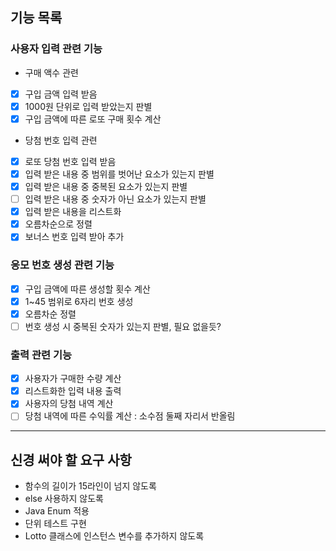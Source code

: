 ## 기능 목록
### 사용자 입력 관련 기능
- 구매 액수 관련
- [x] 구입 금액 입력 받음
- [x] 1000원 단위로 입력 받았는지 판별
- [x] 구입 금액에 따른 로또 구매 횟수 계산
- 당첨 번호 입력 관련
- [x] 로또 당첨 번호 입력 받음
- [x] 입력 받은 내용 중 범위를 벗어난 요소가 있는지 판별
- [x] 입력 받은 내용 중 중복된 요소가 있는지 판별
- [ ] 입력 받은 내용 중 숫자가 아닌 요소가 있는지 판별
- [x] 입력 받은 내용을 리스트화
- [x] 오름차순으로 정렬
- [x] 보너스 번호 입력 받아 추가
### 응모 번호 생성 관련 기능
- [x] 구입 금액에 따른 생성할 횟수 계산
- [x] 1~45 범위로 6자리 번호 생성
- [x] 오름차순 정렬
- [ ] 번호 생성 시 중복된 숫자가 있는지 판별, 필요 없을듯?
### 출력 관련 기능
- [x] 사용자가 구매한 수량 계산
- [x] 리스트화한 입력 내용 출력
- [x] 사용자의 당첨 내역 계산
- [ ] 당첨 내역에 따른 수익률 계산 : 소수점 둘째 자리서 반올림

---

## 신경 써야 할 요구 사항
- 함수의 길이가 15라인이 넘지 않도록
- else 사용하지 않도록
- Java Enum 적용
- 단위 테스트 구현
- Lotto 클래스에 인스턴스 변수를 추가하지 않도록